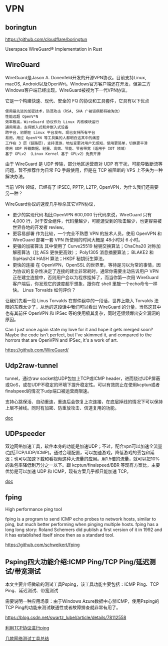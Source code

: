 # VPN

## boringtun

https://github.com/cloudflare/boringtun

Userspace WireGuard® Implementation in Rust

## WireGuard

WireGuard是Jason A. Donenfeld开发的开源VPN协议。目前支持Linux, macOS, Android以及OpenWrt。Windows官方客户端还在开发，但第三方Windows客户端已经出现。WireGuard被视为下一代VPN协议。

它是一个构建快速、现代、安全的 FQ 的协议和工具套件，它具有以下优点

    使用最先进的加密技术，防范攻击（RSA, SHA 广被诟病都将被淘汰）
    性能远超 OpenV*N
    效率极高，WireGuard 协议作为 Linux 内核模块运行
    通用用途，支持嵌入式和非嵌入式设备
    跨平台，初期在 Linux 平台发布，现已支持所有平台
    易用，用过 OpenV*N 等工具集的人都明白这其中的痛苦
    工作在 3 层（链路层），支持漫游，地址变更对用户无感知，使用更简单，切换更平滑
    使用 UDP 传输数据，轻量、高效、节能、节省带宽（适用于 IOT 领域）
    基于 GPLv2 （Linux Kernel 基于 GPLv2）免费开源

由于 WireGuard 是 UDP 传输，部分地区运营商对 UDP 有干扰，可能导致断流等问题，暂不推荐作为日常 FQ 手段使用，但是在 TCP 被阻断的 VPS 上不失为一种解决办法。

当前 VPN 领域，已经有了 IPSEC, PPTP, L2TP, OpenVPN，为什么我们还需要另一种？

WireGuard协议的速度几乎秒杀其它VPN协议，

*  更少的实现代码 相比OpenVPN 600,000 行代码来说，WireGuard 只有4,000 行，对于安全组件，代码量越少，可能遭受到的攻击越少，也更容易被世界各地的开发者 review。
*  更容易部署 作为比较，一个完全不熟悉 VPN 的技术人员，使用 OpenVPN 和 WireGuard 部署一套 VPN 所使用的时间大概是 48小时对 6 小时。
*  更强的加密算法 其中使用了 Curve25519 秘钥交换算法；ChaCha20 对称加解密算法（比 AES 更快更高效）； Poly1305 消息摘要算法； BLAKE2 和 SipHash24 HASH 算法；HKDF 秘钥衍生算法。
*  更快的连接 在 OpenVPN，OpenSSL 的世界里，等待是习以为常的事情，因为协议的复杂性决定了连接的建立非常耗时，通常你需要主动告诉用户 VPN 正在建立连接中，否则用户会以为程序挂掉了，而当你第一次用 WireGuard 客户端后，你发现它的速度超乎想象，跟你在 shell 里敲一个echo命令一样快。
Linus Torvalds 如何评价？

让我们先看一段 Linus Torvalds 在邮件组中的一段话，世界上能入 Torvalds 法眼的东西太少了，从他的这段话中我们可以看出 WireGuard 的分量，当然这其中也有其前任 OpenVPN 和 IPSec 等的使用极其复杂，同时还频频爆出安全漏洞的原因。

Can I just once again state my love for it and hope it gets merged soon? Maybe the code isn't perfect, but I've skimmed it, and compared to the horrors that are OpenVPN and IPSec, it's a work of art.

https://github.com/WireGuard/

## Udp2raw-tunnel

tunnel，通过raw socket给UDP包加上TCP或ICMP header，进而绕过UDP屏蔽或QoS，或在UDP不稳定的环境下提升稳定性。可以有效防止在使用kcptun或者finalspeed的情况下udp端口被运营商限速。

支持心跳保活、自动重连，重连后会恢复上次连接，在底层掉线的情况下可以保持上层不掉线。同时有加密、防重放攻击、信道复用的功能。

[doc](https://github.com/wangyu-/udp2raw-tunnel/blob/unified/doc/README.zh-cn.md)

## UDPspeeder

双边网络加速工具，软件本身的功能是加速UDP；不过，配合vpn可以加速全流量(包括TCP/UDP/ICMP)。通过合理配置，可以加速游戏，降低游戏的丢包和延迟；也可以加速下载和看视频这种大流量的应用。用1.5倍的流量，就可以把10%的丢包率降低到万分之一以下。跟 kcptun/finalspeed/BBR 等现有方案比，主要优势是可以加速 UDP 和 ICMP，现有方案几乎都只能加速 TCP。

[doc](https://github.com/wangyu-/UDPspeeder/blob/branch_libev/doc/README.zh-cn.md)


## fping

High performance ping tool

fping is a program to send ICMP echo probes to network hosts, similar to ping, but much better performing when pinging multiple hosts. fping has a long long story: Roland Schemers did publish a first version of it in 1992 and it has established itself since then as a standard tool.

https://github.com/schweikert/fping


## Psping四大功能介绍:ICMP Ping/TCP Ping/延迟测试/带宽测试

 本文主要介绍微软的测试工具Psping，该工具功能主要包括：ICMP Ping、TCP Ping、延迟测试、带宽测试

 需要说明一种应用场景：由于Windows Azure数据中心禁ICMP，使用Psping的TCP Ping的功能来测试联通性或者故障排查就非常有用了。

https://blog.csdn.net/swartz_lubel/article/details/78112558

[利用TCP协议进行ping](https://blog.csdn.net/shaunfang/article/details/18412521)

[几款网络测试工具总结](https://www.cnblogs.com/kerrycode/p/8092942.html)
